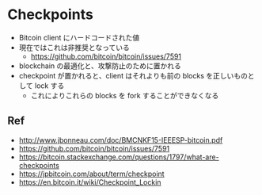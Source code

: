 # Checkpoints

- Bitcoin client にハードコードされた値
- 現在ではこれは非推奨となっている
  - https://github.com/bitcoin/bitcoin/issues/7591
- blockchain の最適化と、攻撃防止のために置かれる
- checkpoint が置かれると、client はそれよりも前の blocks を正しいものとして lock する
  - これによりこれらの blocks を fork することができなくなる

## Ref

- http://www.jbonneau.com/doc/BMCNKF15-IEEESP-bitcoin.pdf
- https://github.com/bitcoin/bitcoin/issues/7591
- https://bitcoin.stackexchange.com/questions/1797/what-are-checkpoints
- https://jpbitcoin.com/about/term/checkpoint
- https://en.bitcoin.it/wiki/Checkpoint_Lockin
